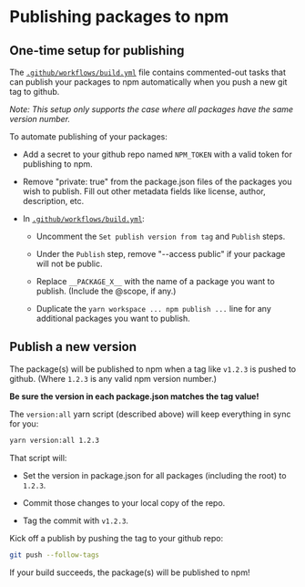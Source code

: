 # Publishing packages to npm

## One-time setup for publishing

The [`.github/workflows/build.yml`](./.github/workflows/build.yml) file contains commented-out tasks that can publish your packages to npm automatically when you push a new git tag to github.

_Note: This setup only supports the case where all packages have the same version number._

To automate publishing of your packages:

- Add a secret to your github repo named `NPM_TOKEN` with a valid token for publishing to npm.

- Remove "private: true" from the package.json files of the packages you wish to publish. Fill out other metadata fields like license, author, description, etc.

- In [`.github/workflows/build.yml`](./.github/workflows/build.yml):

  - Uncomment the `Set publish version from tag` and `Publish` steps.

  - Under the `Publish` step, remove "--access public" if your package will not be public.

  - Replace `__PACKAGE_X__` with the name of a package you want to publish. (Include the @scope, if any.)

  - Duplicate the `yarn workspace ... npm publish ...` line for any additional packages you want to publish.

## Publish a new version

The package(s) will be published to npm when a tag like `v1.2.3` is pushed to github. (Where `1.2.3` is any valid npm version number.)

**Be sure the version in each package.json matches the tag value!**

The `version:all` yarn script (described above) will keep everything in sync for you:

```bash
yarn version:all 1.2.3
```

That script will:

- Set the version in package.json for all packages (including the root) to `1.2.3`.

- Commit those changes to your local copy of the repo.

- Tag the commit with `v1.2.3`.

Kick off a publish by pushing the tag to your github repo:

```bash
git push --follow-tags
```

If your build succeeds, the package(s) will be published to npm!

